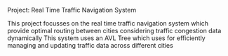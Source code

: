 Project: Real Time Traffic Navigation System

This project focusses on the real time traffic navigation system which provide optimal routing between cities considering traffic congestion data dynamically This system uses an AVL Tree which uses for efficiently managing and updating traffic data across different cities
